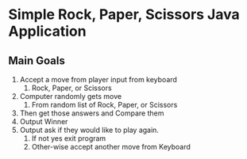 # Simple Rock, Paper, Scissors Java Application

## Main Goals
1. Accept a move from player input from keyboard
   1. Rock, Paper, or Scissors 
2. Computer randomly gets move
   1. From random list of Rock, Paper, or Scissors
3. Then get those answers and Compare them
4. Output Winner
5. Output ask if they would like to play again.
   1. If not yes exit program
   2. Other-wise accept another move from Keyboard
